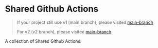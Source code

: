 # Shared Github Actions

> If your project still use v1 (main branch),
> please visited [main-branch](https://github.com/cognius/github-actions/tree/main)
>
> For v2 (v2 branch),
> please visited [main-branch](https://github.com/cognius/github-actions/tree/v2)

A collection of Shared Github Actions.
